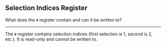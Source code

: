 ## Selection Indices Register

What does the `#` register contain and can it be written to?

---

The `#` register contains selection indices (first selection is 1, second is 2, etc.). It is read-only and cannot be written to.

